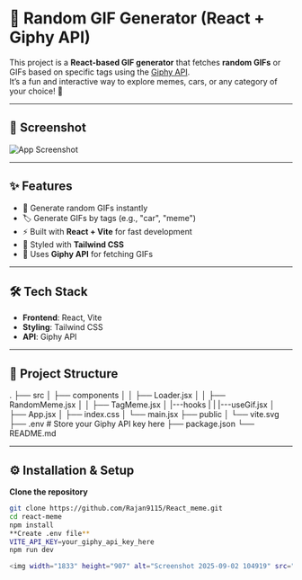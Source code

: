 # 🎉 Random GIF Generator (React + Giphy API)

This project is a **React-based GIF generator** that fetches **random GIFs** or GIFs based on specific tags using the [Giphy API](https://developers.giphy.com/).  
It’s a fun and interactive way to explore memes, cars, or any category of your choice! 🚀  

---

## 📸 Screenshot
![App Screenshot](./assets/screenshot.png)

---

## ✨ Features
- 🎲 Generate random GIFs instantly  
- 🏷️ Generate GIFs by tags (e.g., "car", "meme")  
- ⚡ Built with **React + Vite** for fast development  
- 🎨 Styled with **Tailwind CSS**  
- 🔑 Uses **Giphy API** for fetching GIFs  

---

## 🛠️ Tech Stack
- **Frontend**: React, Vite  
- **Styling**: Tailwind CSS  
- **API**: Giphy API  

---

## 📂 Project Structure
.
├── src
│ ├── components
│ │ ├── Loader.jsx
│ │ ├── RandomMeme.jsx
│ │ ├── TagMeme.jsx
│ |---hooks
| | |---useGif.jsx
│ ├── App.jsx
│ ├── index.css
│ └── main.jsx
├── public
│ └── vite.svg
├── .env # Store your Giphy API key here
├── package.json
└── README.md



---

## ⚙️ Installation & Setup

 **Clone the repository**
   ```bash
   git clone https://github.com/Rajan9115/React_meme.git
   cd react-meme
   npm install
**Create .env file**
   VITE_API_KEY=your_giphy_api_key_here
   npm run dev

<img width="1833" height="907" alt="Screenshot 2025-09-02 104919" src="https://github.com/user-attachments/assets/229df3e6-80e3-4cd0-9ca9-cd67e7a733ba" />

